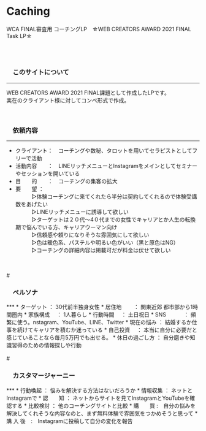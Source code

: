 

# Caching
WCA FINAL審査用 コーチングLP　☆WEB CREATORS AWARD 2021 FINAL Task LP☆  
<br>
<br>  
# <h3>　このサイトについて</h3>  
***  
 WEB CREATORS AWARD 2021 FINAL課題として作成したLPです。<br>
実在のクライアント様に対してコンペ形式で作成。
<br>
<br>
# <h3>　依頼内容</h3>  
***  
* クライアント：　コーチングや数秘、タロットを用いてセラピストとしてフリーで活動
* 活動内容　　：　LINEリッチメニューとInstagramをメインとしてセミナーやセッションを開いている  
* 目　　的　　：　コーチングの集客の拡大   
* 要　　望 ：   
　　　▷体験コーチングに来てくれたら半分は契約してくれるので体験受講数をあげたい<br>
　　　▷LINEリッチメニューに誘導して欲しい<br>
　　　▷ターゲットは２０代〜4０代までの女性でキャリアとか人生の転換期で悩んでいる方、キャリアウーマン向け<br>
　　　▷信頼感や頼りになりそうな雰囲気にして欲しい<br>
　　　▷色は暖色系、パステルや明るい色がいい（黒と原色はNG）<br>
　　　▷コーチングの詳細内容は掲載可だが料金は伏せて欲しい<br>
<br>
<br> 
# <h3>　ペルソナ</h3>  
***  
* ターゲット ： 30代前半独身女性 
* 居住地　　 ： 関東近郊 都市部から1時間圏内
* 家族構成 　： 1人暮らし
* 行動時間 　： 土日祝日  
* SNS　　　 ： 頻繁に使う。nstagram、YouTube、LINE、Twitter
* 現在の悩み ： 結婚するか仕事を続けてキャリアを積むか迷っている  
* 自己投資　 ： 本当に自分に必要だと感じていることなら毎月5万円でも出せる。
* 休日の過ごし方 ： 自分磨きや知識習得のための情報探しや行動
<br>
<br>
# <h3>　カスタマージャーニー</h3>  
***  
* 行動喚起 ： 悩みを解決する方法はないだろうか
* 情報収集 ： ネットとInstagramで  
* 認　　知 ： ネットからサイトを見てInstagramとYouTubeを確認する 
* 比較検討 ： 他のコーチングサイトと比較
* 購　　買  :　自分の悩みを解決してくれそうな内容なのと、まず無料体験で雰囲気をつかめそうと思って
* 購 入 後　:　Instagramに投稿して自分の変化を報告
















